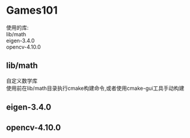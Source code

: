 # Games101

使用的库:\
lib/math\
eigen-3.4.0\
opencv-4.10.0

## lib/math
自定义数学库\
使用前在lib/math目录执行cmake构建命令,或者使用cmake-gui工具手动构建
## eigen-3.4.0

## opencv-4.10.0